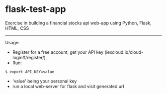 # flask-test-app
Exercise in building a financial stocks api web-app using Python, Flask, HTML, CSS

---

Usage:
* Register for a free account, get your API key (iexcloud.io/cloud-login#/register/)
* Run:
```
$ export API_KEY=value
```
  * 'value' being your personal key
* run a local web-server for flask and visit generated url
